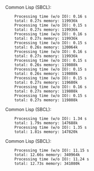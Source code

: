Common Lisp (SBCL):

        Processing time (w/o IO): 0.16 s
        total: 0.27s memory: 119936k
        Processing time (w/o IO): 0.15 s
        total: 0.27s memory: 119936k
        Processing time (w/o IO): 0.16 s
        total: 0.27s memory: 119936k
        Processing time (w/o IO): 0.15 s
        total: 0.26s memory: 120064k
        Processing time (w/o IO): 0.16 s
        total: 0.27s memory: 119936k
        Processing time (w/o IO): 0.15 s
        total: 0.26s memory: 119808k
        Processing time (w/o IO): 0.15 s
        total: 0.26s memory: 119808k
        Processing time (w/o IO): 0.15 s
        total: 0.27s memory: 119680k
        Processing time (w/o IO): 0.16 s
        total: 0.27s memory: 119808k
        Processing time (w/o IO): 0.15 s
        total: 0.27s memory: 119808k

Common Lisp (SBCL):

        Processing time (w/o IO): 1.34 s
        total: 1.79s memory: 147688k
        Processing time (w/o IO): 1.35 s
        total: 1.81s memory: 147820k

Common Lisp (SBCL):

        Processing time (w/o IO): 11.15 s
        total: 12.66s memory: 340964k
        Processing time (w/o IO): 11.24 s
        total: 12.73s memory: 341080k
